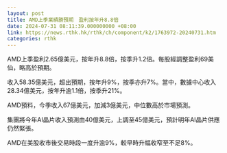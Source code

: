 ```yaml
---
layout: post
title: AMD上季業績勝預期　盈利按年升8.8倍
date: 2024-07-31 08:11:39.000000000 +08:00
link: https://news.rthk.hk/rthk/ch/component/k2/1763972-20240731.htm
categories: rthk
---
```


AMD上季盈利2.65億美元，按年升8.8倍，按季升1.2倍。每股經調整盈利69美仙，略高於預期。

收入58.35億美元，超出預期，按年升9%，按季亦升7%。當中，數據中心收入28.34億美元，按年升逾1.1倍，按季升21%。

AMD預料，今季收入67億美元，加減3億美元，中位數高於市場預測。

集團將今年AI晶片收入預測由40億美元，上調至45億美元，預計明年AI晶片供應仍然緊張。

AMD在美股收市後交易時段一度升逾9%，較早時升幅收窄至不足8%。
